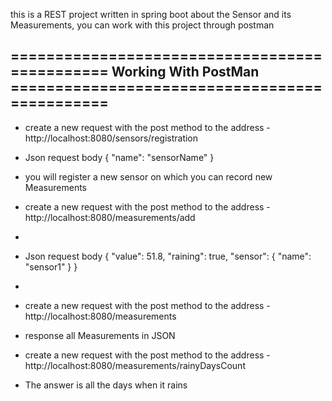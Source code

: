 this is a REST project written in spring boot about the Sensor and its Measurements, you can work with this project through postman

============================================== Working With PostMan ==============================================
-
- create a new request with the post method to the address - http://localhost:8080/sensors/registration

- Json request body {
												"name": "sensorName"
       				}
					
- you will register a new sensor on which you can record new Measurements

- create a new request with the post method to the address - http://localhost:8080/measurements/add
-
- Json request body {
                    "value": 51.8,
   									"raining": true,
          				  "sensor": {
  											"name": "sensor1"
    									}
									  }


-
- create a new request with the post method to the address - http://localhost:8080/measurements

- response all Measurements in JSON

- create a new request with the post method to the address - http://localhost:8080/measurements/rainyDaysCount

- The answer is all the days when it rains
